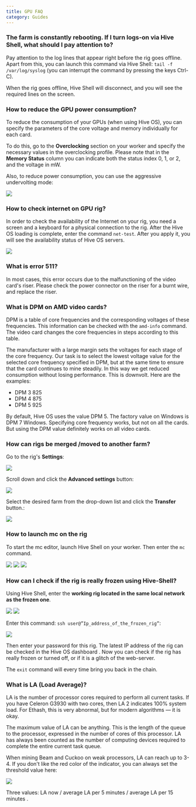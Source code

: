 ```yaml
---
title: GPU FAQ
category: Guides
---
```


### The farm is constantly rebooting. If I turn logs-on via Hive Shell, what should I pay attention to?
Pay attention to the log lines that appear right before the rig goes offline. Apart from this, you can launch this command via Hive Shell:
`tail -f /var/log/syslog` (you can interrupt the command by pressing the keys Ctrl-C).

When the rig goes offline, Hive Shell will disconnect, and you will see the required lines on the screen.

### How to reduce the GPU power consumption?
To reduce the consumption of your GPUs (when using Hive OS), you can specify the parameters of the core voltage and memory individually for each card.

To do this, go to the **Overclocking** section on your worker and specify the necessary values in the overclocking profile. Please note that in the **Memory Status** column you can indicate both the status index 0, 1, or 2, and the voltage in mW.

Also, to reduce power consumption, you can use the aggressive undervolting mode:

<img src="https://lbd.hiveos.farm/kbase/images/gpu/gpu1.png" />

### How to check internet on GPU rig?
In order to check the availability of the Internet on your rig, you need a screen and a keyboard for a physical connection to the rig. After the Hive OS loading is complete, enter the command `net-test`. After you apply it, you will see the availability status of Hive OS servers.

<img src="https://lbd.hiveos.farm/kbase/images/gpu/gpu2.png" />

### What is error 511?
In most cases, this error occurs due to the malfunctioning of the video card's riser. Please check the power connector on the riser for a burnt wire, and replace the riser.

### What is DPM on AMD video cards?
DPM is a table of core frequencies and the corresponding voltages of these frequencies. This information can be checked with the `amd-info` command. The video card changes the core frequencies in steps according to this table.

The manufacturer with a large margin sets the voltages for each stage of the core frequency. Our task is to select the lowest voltage value for the selected core frequency specified in DPM, but at the same time to ensure that the card continues to mine steadily. In this way we get reduced consumption without losing performance. This is downvolt. Here are the examples:

- DPM 3 825
- DPM 4 875
- DPM 5 925

By default, Hive OS uses the value DPM 5. The factory value on Windows is DPM 7 Windows. Specifying core frequency works, but not on all the cards. But using the DPM value definitely works on all video cards.

### How can rigs be merged /moved to another farm?
Go to the rig's **Settings**:

<img src="https://lbd.hiveos.farm/kbase/images/gpu/gpu3eng.png" />

Scroll down and click the **Advanced settings** button:

<img src="https://lbd.hiveos.farm/kbase/images/gpu/gpu4eng.png" />

Select the desired farm from the drop-down list and click the **Transfer** button.:

<img src="https://lbd.hiveos.farm/kbase/images/gpu/gpu5eng.png" />

### How to launch mc on the rig
To start the mc editor, launch Hive Shell on your worker. Then enter the `mc` command.

<img src="https://lbd.hiveos.farm/kbase/images/gpu/gpu6.png" />

<img src="https://lbd.hiveos.farm/kbase/images/gpu/gpu7.png" />

<img src="https://lbd.hiveos.farm/kbase/images/gpu/gpu8.png" />

### How can I check if the rig is really frozen using Hive-Shell?
Using Hive Shell, enter the **working rig located in the same local network as the frozen one**.

<img src="https://lbd.hiveos.farm/kbase/images/gpu/gpu9.png" />

<img src="https://lbd.hiveos.farm/kbase/images/gpu/gpu10.png" />

Enter this command: `ssh user@”Ip_address_of_the_frozen_rig”`:

<img src="https://lbd.hiveos.farm/kbase/images/gpu/gpu11.png" />

Then enter your password for this rig. The latest IP address of the rig can be checked in the Hive OS dashboard . Now you can check if the rig has really frozen or turned off, or if it is a glitch of the web-server.

The `exit` command will every time bring you back in the chain.

### What is LA (Load Average)?
LA is the number of processor cores required to perform all current tasks. If you have Celeron G3930 with two cores, then LA 2 indicates 100% system load. For Ethash, this is very abnormal, but for modern algorithms — it is okay.

The maximum value of LA can be anything. This is the length of the queue to the processor, expressed in the number of cores of this processor. LA has always been counted as the number of computing devices required to complete the entire current task queue.

When mining Beam and Cuckoo on weak processors, LA can reach up to 3-4. If you don't like the red color of the indicator, you can always set the threshold value here:

<img src="https://lbd.hiveos.farm/kbase/images/gpu/gpu12eng.png" />

Three values: LA now / average LA per 5 minutes / average LA per 15 minutes .
